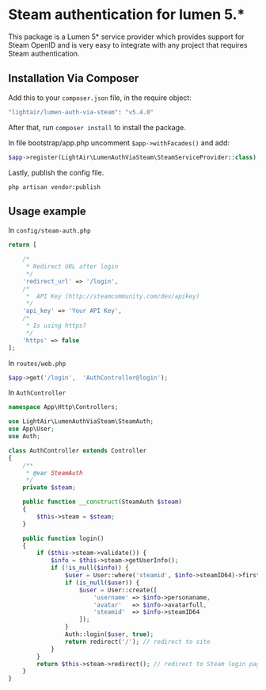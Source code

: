 # Steam authentication for lumen 5.*

This package is a Lumen 5* service provider which provides support for Steam OpenID and is very easy to integrate with any project that requires Steam authentication.

## Installation Via Composer
Add this to your `composer.json` file, in the require object:

```bash
"lightair/lumen-auth-via-steam": "v5.4.0"
```

After that, run `composer install` to install the package.

In file bootstrap/app.php uncomment `````$app->withFacades()````` and add:

```php
$app->register(LightAir\LumenAuthViaSteam\SteamServiceProvider::class);
```

Lastly, publish the config file.



```
php artisan vendor:publish
```
## Usage example
In `config/steam-auth.php`
```php
return [

    /*
     * Redirect URL after login
     */
    'redirect_url' => '/login',
    /*
     *  API Key (http://steamcommunity.com/dev/apikey)
     */
    'api_key' => 'Your API Key',
    /*
     * Is using https?
     */
    'https' => false
];

```
In `routes/web.php`
```php
$app->get('/login',  'AuthController@login');
```
In `AuthController`
```php
namespace App\Http\Controllers;

use LightAir\LumenAuthViaSteam\SteamAuth;
use App\User;
use Auth;

class AuthController extends Controller
{
    /**
     * @var SteamAuth
     */
    private $steam;

    public function __construct(SteamAuth $steam)
    {
        $this->steam = $steam;
    }

    public function login()
    {
        if ($this->steam->validate()) {
            $info = $this->steam->getUserInfo();
            if (!is_null($info)) {
                $user = User::where('steamid', $info->steamID64)->first();
                if (is_null($user)) {
                    $user = User::create([
                        'username' => $info->personaname,
                        'avatar'   => $info->avatarfull,
                        'steamid'  => $info->steamID64
                    ]);
                }
            	Auth::login($user, true);
            	return redirect('/'); // redirect to site
            }
        }
        return $this->steam->redirect(); // redirect to Steam login page
    }
}

```
